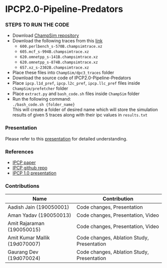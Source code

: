 # IPCP2.0-Pipeline-Predators

### STEPS TO RUN THE CODE

- Download [ChampSim repository](https://github.com/ChampSim/ChampSim)
- Download the following traces from this [link](https://hpca23.cse.tamu.edu/champsim-traces/speccpu/index.html)
  * `600.perlbench_s-570B.champsimtrace.xz`
  * `605.mcf_s-994B.champsimtrace.xz`
  * `620.omnetpp_s-141B.champsimtrace.xz`
  * `620.omnetpp_s-874B.champsimtrace.xz`
  * `657.xz_s-2302B.champsimtrace.xz` 
- Place these files into `ChampSim/dpc3_traces` folder 
- Download the source code of IPCP2.0-Pipeline-Predators
- Place `ipcp.l1d_pref`, `ipcp.l2c_pref`, `ipcp.llc_pref` files inside `ChampSim/prefetcher` folder
- Place `extract.py` and `bash_code.sh` files inside `ChampSim` folder
- Run the following command: \
``` ./bash_code.sh {folder_name} ``` \
This will create a folder of desired name which will store the simulation results of given 5 traces along with their ipc values in `results.txt`

### Presentation
 Please refer to this [presentation](https://docs.google.com/presentation/d/1-CdZl602SHgl6vaIhnxknX5CPS917v1rjopyMUz4sKc/edit?usp=sharing) for detailed understanding.

### References
- [IPCP paper](https://www.cse.iitk.ac.in/users/biswap/IPCP_ISCA20.pdf)
- [IPCP github repo](https://github.com/car3s/IPCP_ISCA2020)
- [IPCP 1.0 presentation](https://dpc3.compas.cs.stonybrook.edu/slides/bouquet.pdf)

### Contributions

| Name                          	| Contribution 	|
|-------------------------------	|--------------	|
| Aadish Jain (190050001)       	|        Code changes, Presentation      |
| Aman Yadav (190050013)        	|        Code changes, Presentation, Video    |
| Amit Rajaraman (190050015)    	|        Code changes, Presentation, Video     	|
| Amit Kumar Mallik (19d070007) 	|        Code changes, Ablation Study, Presentation      	|
| Gaurang Dev (19d070024)       	|        Code changes, Ablation Study, Presentation      	|


